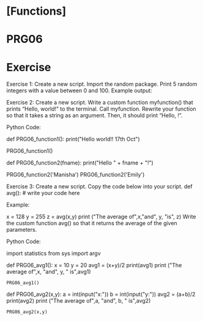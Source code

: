 # [Functions]
# PRG06

# Exercise
Exercise 1:
Create a new script.
Import the random package.
Print 5 random integers with a value between 0 and 100.
Example output:


Exercise 2:
Create a new script.
Write a custom function myfunction() that prints “Hello, world!” to the terminal. Call myfunction.
Rewrite your function so that it takes a string as an argument. Then, it should print “Hello, <string>!”.

Python Code:

def PRG06_function1():
  print("Hello world!! 17th Oct")

PRG06_function1()

def PRG06_function2(fname):
    print("Hello " + fname + "!")

PRG06_function2('Manisha')
PRG06_function2('Emily')


Exercise 3:
Create a new script.
Copy the code below into your script.
def avg():
    # write your code here

 Example:

x = 128
y = 255
z = avg(x,y)
print ("The average of",x,"and", y, "is", z)
Write the custom function avg() so that it returns the average of the given parameters.

Python Code:

import statistics
from sys import argv

def PRG06_avg1():
    x = 10
    y = 20
    avg1 = (x+y)/2
    print(avg1)
    print ("The average of",x, "and", y, " is",avg1)
  
    PRG06_avg1()
    
def PRG06_avg2(x,y):
    a = int(input("x:"))
    b = int(input("y:"))
    avg2 = (a+b)/2
    print(avg2)
    print ("The average of",a, "and", b, " is",avg2)

    PRG06_avg2(x,y)